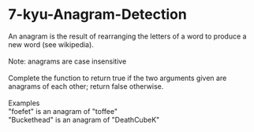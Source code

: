 # 7-kyu-Anagram-Detection
An anagram is the result of rearranging the letters of a word to produce a new word (see wikipedia).
<br><br>
Note: anagrams are case insensitive
<br><br>
Complete the function to return true if the two arguments given are anagrams of each other; return false otherwise.
<br><br>
Examples
<br>
"foefet" is an anagram of "toffee"
<br>
"Buckethead" is an anagram of "DeathCubeK"
